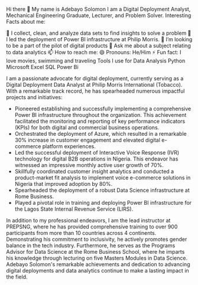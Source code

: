 Hi there 👋 My name is Adebayo Solomon
I am a Digital Deployment Analyst, Mechanical Engineering Graduate, Lecturer, and Problem Solver.
Interesting Facts about me:

🔭 I collect, clean, and analyze data sets to find insights to solve a problem
🌱 I led the deployment of Power BI infrastructure at Philip Morris.
👯  I’m looking to be a part of the pilot of digital products
💬 Ask me about a subject relating to data analytics
📫 How to reach me: 
😄 Pronouns: He/Him
⚡ Fun fact: I love movies, swimming and traveling
Tools I use for Data Analysis
Python
Microsoft Excel
SQL
Power Bi

I am a passionate advocate for digital deployment, currently serving as a Digital Deployment Data Analyst at Philip Morris International (Tobacco). With a remarkable track record, he has spearheaded numerous impactful projects and initiatives:

- Pioneered establishing and successfully implementing a comprehensive Power BI infrastructure throughout the organization. This achievement facilitated the monitoring and reporting of key performance indicators (KPIs) for both digital and commercial business operations.
- Orchestrated the deployment of Azure, which resulted in a remarkable 30% increase in customer engagement and elevated digital e-commerce platform experiences.
- Led the successful deployment of Interactive Voice Response (IVR) technology for digital B2B operations in Nigeria. This endeavor has witnessed an impressive monthly active user growth of 70%.
- Skillfully coordinated customer insight analytics and conducted a product-market fit analysis to implement voice e-commerce solutions in Nigeria that improved adoption by 80%.
- Spearheaded the deployment of a robust Data Science infrastructure at Rome Business.
- Played a pivotal role in training and deploying Power BI infrastructure for the Lagos State Internal Revenue Service (LIRS).

In addition to my professional endeavors, I am the lead instructor at PREPSNG, where he has provided comprehensive training to over 900 participants from more than 10 countries across 4 continents. 
Demonstrating his commitment to inclusivity, he actively promotes gender balance in the tech industry. Furthermore, he serves as the Programs Advisor for Data Science at the Rome Business School, where he imparts his knowledge through lecturing on five Masters Modules in Data Science. Adebayo Solomon's remarkable achievements and dedication to advancing digital deployments and data analytics continue to make a lasting impact in the field.
